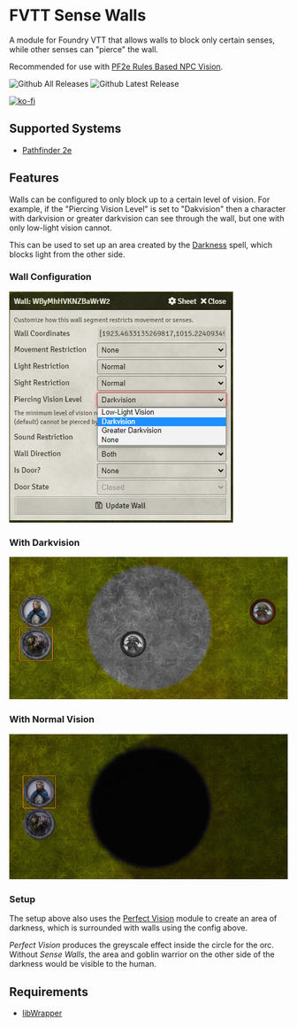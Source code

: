 # FVTT Sense Walls
A module for Foundry VTT that allows walls to block only certain senses, while other senses can "pierce" the wall.

Recommended for use with [PF2e Rules Based NPC Vision](https://github.com/JDCalvert/FVTT-PF2e-Rules-Based-NPC-Vision).

![Github All Releases](https://img.shields.io/github/downloads/JDCalvert/FVTT-Sense-Walls/total.svg)
![Github Latest Release](https://img.shields.io/github/downloads/JDCalvert/FVTT-Sense-Walls/2.0.2/total)

[![ko-fi](https://ko-fi.com/img/githubbutton_sm.svg)](https://ko-fi.com/jdcalvert)

## Supported Systems
- [Pathfinder 2e](https://foundryvtt.com/packages/pf2e)

## Features
Walls can be configured to only block up to a certain level of vision. For example, if the "Piercing Vision Level" is set to "Dakvision" then a character with darkvision or greater darkvision can see through the wall, but one with only low-light vision cannot.

This can be used to set up an area created by the [Darkness](https://2e.aonprd.com/Spells.aspx?ID=59) spell, which blocks light from the other side.

### Wall Configuration
![Wall Configuration](images/wall-config.png)
### With Darkvision
![With Darkvision](images/darkvision.png)
### With Normal Vision
![Without Darkvision](images/normal-vision.png)

### Setup
The setup above also uses the [Perfect Vision](https://foundryvtt.com/packages/perfect-vision) module to create an area of darkness, which is surrounded with walls using the config above.

<i>Perfect Vision</i> produces the greyscale effect inside the circle for the orc. Without <i>Sense Walls</i>, the area and goblin warrior on the other side of the darkness would be visible to the human.

## Requirements
- [libWrapper](https://foundryvtt.com/packages/lib-wrapper)
